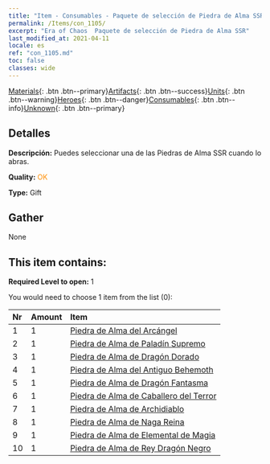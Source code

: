 ```yaml
---
title: "Item - Consumables - Paquete de selección de Piedra de Alma SSR"
permalink: /Items/con_1105/
excerpt: "Era of Chaos  Paquete de selección de Piedra de Alma SSR"
last_modified_at: 2021-04-11
locale: es
ref: "con_1105.md"
toc: false
classes: wide
---
```

 [Materials](/es/Items/){: .btn .btn--primary}[Artifacts](/es/Items/Artifacts/){: .btn .btn--success}[Units](/es/Items/Units/){: .btn .btn--warning}[Heroes](/es/Items/Heroes/){: .btn .btn--danger}[Consumables](/es/Items/Consumables/){: .btn .btn--info}[Unknown](/es/Items/Unknown/){: .btn .btn--primary}

## Detalles
 **Descripción:** Puedes seleccionar una de las Piedras de Alma SSR cuando lo abras.

 **Quality:** <span style="color: #FF8C00">OK</span>

 **Type:** Gift

## Gather

  None

## This item contains:

 **Required Level to open:** 1

 You would need to choose 1 item from the list (0):

  | Nr | Amount |     Item    |
  |:---|:-------|:------------|
  | 1 | 1 | [Piedra de Alma del Arcángel](/es/Items/unt_288/) | 
  | 2 | 1 | [Piedra de Alma de Paladín Supremo](/es/Items/unt_289/) | 
  | 3 | 1 | [Piedra de Alma de Dragón Dorado](/es/Items/unt_295/) | 
  | 4 | 1 | [Piedra de Alma del Antiguo Behemoth](/es/Items/unt_311/) | 
  | 5 | 1 | [Piedra de Alma de Dragón Fantasma](/es/Items/unt_303/) | 
  | 6 | 1 | [Piedra de Alma de Caballero del Terror](/es/Items/unt_302/) | 
  | 7 | 1 | [Piedra de Alma de Archidiablo](/es/Items/unt_318/) | 
  | 8 | 1 | [Piedra de Alma de Naga Reina](/es/Items/unt_325/) | 
  | 9 | 1 | [Piedra de Alma de Elemental de Magia](/es/Items/unt_347/) | 
  | 10 | 1 | [Piedra de Alma de Rey Dragón Negro](/es/Items/unt_334/) | 

